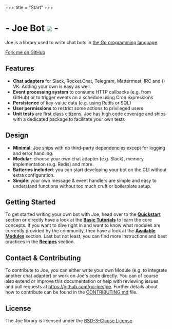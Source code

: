 +++
title = "Start"
+++

<h1 id="joe-bot">- Joe Bot <img class='bot-face inline' src='/images/bot.png'> -</h1>

Joe is a library used to write chat bots in [the Go programming language][go].

<a id="fork-me-on-github" href="https://github.com/go-joe/joe">Fork me on GitHub</a>

## Features

- **Chat adapters** for <i class='fab fa-slack fa-fw'></i> Slack, <i class='fab fa-rocketchat fa-fw'></i> Rocket.Chat, <i class='fab fa-telegram fa-fw'></i> Telegram, <i class="fas fa-circle-notch"></i> Mattermost, <i class='fas fa-hashtag fa-fw'></i> IRC and (<i class='fab fa-vk'></i>) VK. Adding your own is easy as well.  
- **Event processing system** to consume HTTP callbacks (e.g. from GitHub) or to trigger events on a schedule using Cron expressions
- **Persistence** of key-value data (e.g. using Redis or SQL)
- **User permissions** to restrict some actions to privileged users
- **Unit tests** are first class citizens, Joe has high code coverage and ships with a dedicated package to facilitate your own tests

## Design

- **Minimal**: Joe ships with no third-party dependencies except for logging and error handling.
- **Modular**: choose your own chat adapter (e.g. Slack), memory implementation (e.g. Redis) and more.
- **Batteries included**: you can start developing your bot on the CLI without extra configuration.
- **Simple**: your own message & event handlers are simple and easy to understand functions without too much cruft or boilerplate setup.  

## Getting Started

To get started writing your own bot with Joe, head over to the
[**Quickstart**](/quick) section or directly have a look at the
[**Basic Tutorials**](/basics) to learn the core concepts.
If you want to dive right in and want to know what modules are currently provided
by the community, then have a look at the [**Available Modules**](/modules) section.
Last but not least, you can find more instructions and best practices in the [**Recipes**](/recipes) section. 

## Contact & Contributing

To contribute to Joe, you can either write your own Module (e.g. to integrate
another chat adapter) or work on Joe's code directly. You can of course also
extend or improve this documentation or help with reviewing issues and pull
requests at https://github.com/go-joe/joe. Further details about how to
contribute can be found in the [CONTRIBUTING.md][contributing] file.

## License

The Joe library is licensed under the [BSD-3-Clause License][license].

[go]: https://golang.org
[hubot]: https://hubot.github.com/
[license]: https://github.com/go-joe/joe/blob/master/LICENSE
[contributing]: https://github.com/go-joe/joe/blob/master/CONTRIBUTING.md
